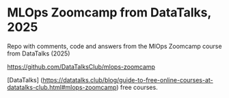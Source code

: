 # MLOps Zoomcamp from DataTalks, 2025
Repo with comments, code and answers from the MlOps Zoomcamp course from DataTalks (2025)



https://github.com/DataTalksClub/mlops-zoomcamp

[DataTalks] (https://datatalks.club/blog/guide-to-free-online-courses-at-datatalks-club.html#mlops-zoomcamp) free courses.
